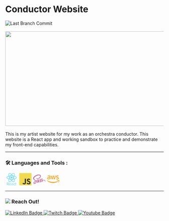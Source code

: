 # Conductor Website

<div id="badges">
  <img src="https://img.shields.io/github/last-commit/zachnicejob/conductor-website/temp-landing-page?style=for-the-badge" alt="Last Branch Commit"/>
</div>&nbsp;

<div>
  <img src="src/assets/images/z-videos/Temp-Landing-Page-gif.gif" width="600" height="300"/>
</div>

This is my artist website for my work as an orchestra conductor. This website is a React app and working sandbox to practice and demonstrate my front-end capabilities.

---

### :hammer_and_wrench: Languages and Tools :

<div>
  <img src="https://github.com/devicons/devicon/blob/master/icons/react/react-original-wordmark.svg" title="React" alt="React" width="40" height="40"/>
  <img src="https://github.com/devicons/devicon/blob/master/icons/javascript/javascript-original.svg" title="JavaScript" alt="JavaScript" width="40" height="40"/>
  <img src="https://github.com/devicons/devicon/blob/master/icons/sass/sass-original.svg"  title="Sass" alt="CSS" width="40" height="40"/>
  <img src="https://github.com/devicons/devicon/blob/master/icons/amazonwebservices/amazonwebservices-plain-wordmark.svg" title="AWS" alt="AWS" width="40" height="40"/>

---

<h3> 
    <img src="https://media.giphy.com/media/hvRJCLFzcasrR4ia7z/giphy.gif" width="30"/>
    Reach Out! 
</h3>

<div id="badges">
  <a href="https://www.linkedin.com/in/zachary-nicely/">
    <img src="https://img.shields.io/badge/LinkedIn-blue?style=for-the-badge&logo=linkedin&logoColor=white" alt="LinkedIn Badge"/>
  </a>
  <a href="https://twitch.tv/zachnicejob">
    <img src="https://img.shields.io/twitch/status/zachnicejob?style=for-the-badge" alt="Twitch Badge"/>
  </a>
  <a href="https://www.youtube.com/channel/UCpIkilfnz8My3t-rLeYcE6Q">
    <img src="https://img.shields.io/badge/YouTube-red?style=for-the-badge&logo=youtube&logoColor=white" alt="Youtube Badge"/>
  </a>
</div>
